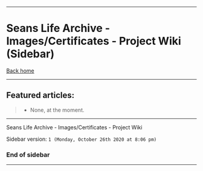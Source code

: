 
***

# Seans Life Archive - Images/Certificates - Project Wiki (Sidebar)

[Back home](https://github.com/seanpm2001/SeansLifeArchive_Images_Certificates/wiki/)

***

## Featured articles:

> * None, at the moment.

***

Seans Life Archive - Images/Certificates - Project Wiki

Sidebar version: `1 (Monday, October 26th 2020 at 8:06 pm)`

### End of sidebar

***
